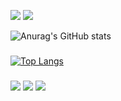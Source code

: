 <img src="https://img.shields.io/badge/C%23-239120?style=for-the-badge&logo=c-sharp&logoColor=white" /> <img src="https://img.shields.io/badge/JavaScript-F7DF1E?style=for-the-badge&logo=javascript&logoColor=black" />

![Anurag's GitHub stats](https://github-readme-stats.vercel.app/api?username=guih2127&show_icons=true&theme=radical)
###  
[![Top Langs](https://github-readme-stats.vercel.app/api/top-langs/?username=guih2127&layout=compact&theme=radical)](https://github.com/guih2127/github-readme-stats)
###

<a href="https://www.twitter.com/guih2127"><img src="https://img.shields.io/badge/Twitter-1DA1F2?style=for-the-badge&logo=twitter&logoColor=white" /></a>
<a href="https://www.linkedin.com/in/guilherme-reis-araujo-4a774014a"><img src="https://img.shields.io/badge/LinkedIn-0077B5?style=for-the-badge&logo=linkedin&logoColor=white" /></a>
<a href="https://www.instagram.com/guih2127"><img src="https://img.shields.io/badge/Instagram-E4405F?style=for-the-badge&logo=instagram&logoColor=white" /></a>
